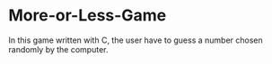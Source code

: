 # More-or-Less-Game
In this game written with C, the user have to guess a number chosen randomly by the computer.
